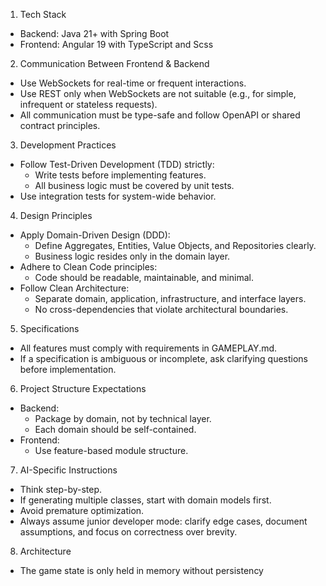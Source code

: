 1. Tech Stack
* Backend: Java 21+ with Spring Boot 
* Frontend: Angular 19 with TypeScript and Scss

2. Communication Between Frontend & Backend 
* Use WebSockets for real-time or frequent interactions. 
* Use REST only when WebSockets are not suitable (e.g., for simple, infrequent or stateless requests). 
* All communication must be type-safe and follow OpenAPI or shared contract principles.

3. Development Practices
* Follow Test-Driven Development (TDD) strictly:
  * Write tests before implementing features. 
  * All business logic must be covered by unit tests. 
* Use integration tests for system-wide behavior.

4. Design Principles
* Apply Domain-Driven Design (DDD):
  * Define Aggregates, Entities, Value Objects, and Repositories clearly. 
  * Business logic resides only in the domain layer. 
* Adhere to Clean Code principles:
  * Code should be readable, maintainable, and minimal. 
* Follow Clean Architecture:
  * Separate domain, application, infrastructure, and interface layers. 
  * No cross-dependencies that violate architectural boundaries.

5. Specifications
* All features must comply with requirements in GAMEPLAY.md. 
* If a specification is ambiguous or incomplete, ask clarifying questions before implementation.

6. Project Structure Expectations
* Backend:
  * Package by domain, not by technical layer. 
  * Each domain should be self-contained. 
* Frontend:
  * Use feature-based module structure.

7. AI-Specific Instructions
* Think step-by-step. 
* If generating multiple classes, start with domain models first. 
* Avoid premature optimization. 
* Always assume junior developer mode: clarify edge cases, document assumptions, and focus on correctness over brevity.

8. Architecture
* The game state is only held in memory without persistency
